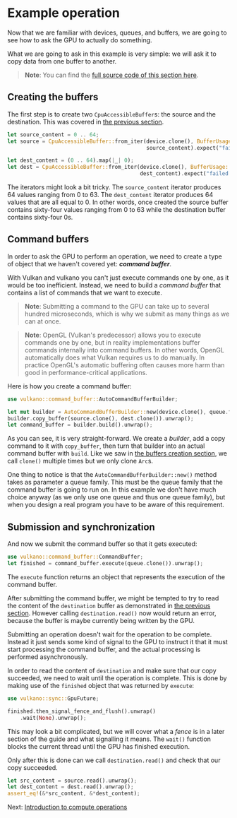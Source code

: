 # Example operation

Now that we are familiar with devices, queues, and buffers, we are going to see how to ask the GPU
to actually do something.

What we are going to ask in this example is very simple: we will ask it to copy data from one
buffer to another.

> **Note**: You can find the [full source code of this section
> here](https://github.com/vulkano-rs/vulkano-www/blob/master/examples/guide-example-operation.rs).

## Creating the buffers

The first step is to create two `CpuAccessibleBuffer`s: the source and the destination. This
was covered in [the previous section](/guide/buffer-creation).

```rust
let source_content = 0 .. 64;
let source = CpuAccessibleBuffer::from_iter(device.clone(), BufferUsage::all(), false,
                                            source_content).expect("failed to create buffer");

let dest_content = (0 .. 64).map(|_| 0);
let dest = CpuAccessibleBuffer::from_iter(device.clone(), BufferUsage::all(), false,
                                          dest_content).expect("failed to create buffer");
```

The iterators might look a bit tricky. The `source_content` iterator produces 64 values ranging
from 0 to 63. The `dest_content` iterator produces 64 values that are all equal to 0.
In other words, once created the source buffer contains sixty-four values ranging from 0 to 63
while the destination buffer contains sixty-four 0s.

## Command buffers

In order to ask the GPU to perform an operation, we need to create a type of object that we
haven't covered yet: ***command buffer***.

With Vulkan and vulkano you can't just execute commands one by one, as it would be too inefficient.
Instead, we need to build a *command buffer* that contains a list of commands that we want to
execute.

> **Note**: Submitting a command to the GPU can take up to several hundred microseconds, which is
> why we submit as many things as we can at once.

> **Note**: OpenGL (Vulkan's predecessor) allows you to execute commands one by one, but in reality
> implementations buffer commands internally into command buffers. In other words, OpenGL
> automatically does what Vulkan requires us to do manually. In practice OpenGL's automatic
> buffering often causes more harm than good in performance-critical applications.

Here is how you create a command buffer:

```rust
use vulkano::command_buffer::AutoCommandBufferBuilder;

let mut builder = AutoCommandBufferBuilder::new(device.clone(), queue.family()).unwrap();
builder.copy_buffer(source.clone(), dest.clone()).unwrap();
let command_buffer = builder.build().unwrap();
```

As you can see, it is very straight-forward. We create a *builder*, add a copy command to it with
`copy_buffer`, then turn that builder into an actual command buffer with `build`. Like we saw in
[the buffers creation section](/guide/buffer-creation), we call `clone()` multiple times but we
 only clone `Arc`s.

One thing to notice is that the `AutoCommandBufferBuilder::new()` method takes as
parameter a queue family. This must be the queue family that the command buffer is going to run on.
In this example we don't have much choice anyway (as we only use one queue and thus one queue
family), but when you design a real program you have to be aware of this requirement.

## Submission and synchronization

And now we submit the command buffer so that it gets executed:

```rust
use vulkano::command_buffer::CommandBuffer;
let finished = command_buffer.execute(queue.clone()).unwrap();
```

The `execute` function returns an object that represents the execution of the command buffer.

After submitting the command buffer, we might be tempted to try to read the content of the
`destination` buffer as demonstrated in [the previous section](/guide/buffer-creation). However
calling `destination.read()` now would return an error, because the buffer is maybe currently being
written by the GPU.

Submitting an operation doesn't wait for the operation to be complete. Instead it just sends some
kind of signal to the GPU to instruct it that it must start processing the command buffer, and the
actual processing is performed asynchronously.

In order to read the content of `destination` and make sure that our copy succeeded, we need to
wait until the operation is complete. This is done by making use of the `finished` object that
was returned by `execute`:

```rust
use vulkano::sync::GpuFuture;

finished.then_signal_fence_and_flush().unwrap()
    .wait(None).unwrap();
```

This may look a bit complicated, but we will cover what a *fence* is in a later section of the
guide and what signalling it means. The `wait()` function blocks the current thread until the GPU
has finished execution.

Only after this is done can we call `destination.read()` and check that our copy succeeded.

```rust
let src_content = source.read().unwrap();
let dest_content = dest.read().unwrap();
assert_eq!(&*src_content, &*dest_content);
```

Next: [Introduction to compute operations](/guide/compute-intro)
